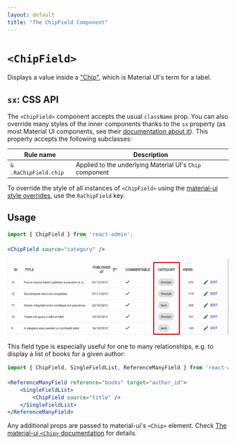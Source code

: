 ```yaml
---
layout: default
title: "The ChipField Component"
---
```


# `<ChipField>`

Displays a value inside a ["Chip"](https://material-ui.com/components/chips), which is Material UI's term for a label.

## `sx`: CSS API

The `<ChipField>` component accepts the usual `className` prop. You can also override many styles of the inner components thanks to the `sx` property (as most Material UI components, see their [documentation about it](https://mui.com/customization/how-to-customize/#overriding-nested-component-styles)). This property accepts the following subclasses:

| Rule name             | Description                                              |
|-----------------------| -------------------------------------------------------- |
| `& .RaChipField.chip` | Applied to the underlying Material UI's `Chip` component |

To override the style of all instances of `<ChipField>` using the [material-ui style overrides](https://mui.com/customization/globals/#css), use the `RaChipField` key.

## Usage

```jsx
import { ChipField } from 'react-admin';

<ChipField source="category" />
```

![ChipField](./img/chip-field.png)

This field type is especially useful for one to many relationships, e.g. to display a list of books for a given author:

```jsx
import { ChipField, SingleFieldList, ReferenceManyField } from 'react-admin';

<ReferenceManyField reference="books" target="author_id">
    <SingleFieldList>
        <ChipField source="title" />
    </SingleFieldList>
</ReferenceManyField>
```

Any additional props are passed to material-ui's `<Chip>` element. Check [The material-ui `<Chip>` documentation](https://material-ui.com/api/chip/) for details.
